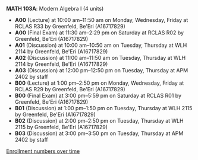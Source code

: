 **MATH 103A**: Modern Algebra I (4 units)

- **A00** (Lecture) at 10:00 am–11:50 am on Monday, Wednesday, Friday at RCLAS R33 by Greenfeld, Be'Eri (A16717829)
- **A00** (Final Exam) at 11:30 am–2:29 pm on Saturday at RCLAS R02 by Greenfeld, Be'Eri (A16717829)
- **A01** (Discussion) at 10:00 am–10:50 am on Tuesday, Thursday at WLH 2114 by Greenfeld, Be'Eri (A16717829)
- **A02** (Discussion) at 11:00 am–11:50 am on Tuesday, Thursday at WLH 2114 by Greenfeld, Be'Eri (A16717829)
- **A03** (Discussion) at 12:00 pm–12:50 pm on Tuesday, Thursday at APM 2402 by staff
- **B00** (Lecture) at 1:00 pm–2:50 pm on Monday, Wednesday, Friday at RCLAS R29 by Greenfeld, Be'Eri (A16717829)
- **B00** (Final Exam) at 3:00 pm–5:59 pm on Saturday at RCLAS R01 by Greenfeld, Be'Eri (A16717829)
- **B01** (Discussion) at 1:00 pm–1:50 pm on Tuesday, Thursday at WLH 2115 by Greenfeld, Be'Eri (A16717829)
- **B02** (Discussion) at 2:00 pm–2:50 pm on Tuesday, Thursday at WLH 2115 by Greenfeld, Be'Eri (A16717829)
- **B03** (Discussion) at 3:00 pm–3:50 pm on Tuesday, Thursday at APM 2402 by staff

[Enrollment numbers over time](./MATH103A.tsv)
